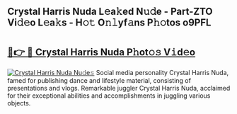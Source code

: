 ## Crystal Harris Nuda L𝚎a𝚔ed N𝚞𝚍e - Part-ZTO Vi𝚍𝚎o L𝚎a𝚔s - H𝚘𝚝 O𝚗𝚕yf𝚊ns P𝚑𝚘tos o9PFL

# <h2><a href="http://kf8u3a.oniu.top/?m=Crystal+Harris+Nuda">🔗👉 🔴 Crystal Harris Nuda P𝚑ot𝚘𝚜 V𝚒d𝚎o</a></h2>

[![Crystal Harris Nuda Nu𝚍e𝚜](https://i.imgur.com/0qMVB7G.gif)](http://kf8u3a.oniu.top/?m=Crystal+Harris+Nuda)
Social media personality Crystal Harris Nuda, famed for publishing dance and lifestyle material, consisting of presentations and vlogs. Remarkable juggler Crystal Harris Nuda, acclaimed for their exceptional abilities and accomplishments in juggling various objects.  
